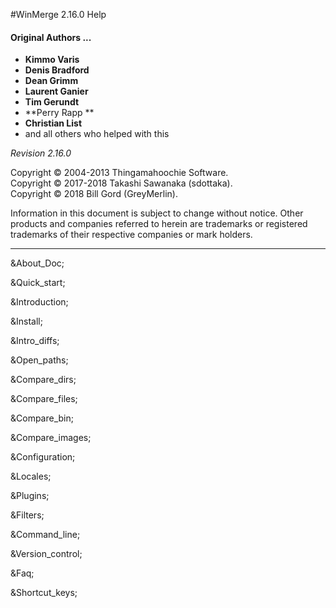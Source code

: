 #WinMerge 2.16.0 Help


#### Original Authors ...

- **Kimmo Varis**   
- **Denis Bradford**   
- **Dean Grimm**  
- **Laurent Ganier**   
- **Tim Gerundt**   
- **Perry Rapp **  
- **Christian List**   
- and all others who helped with this

*Revision 2.16.0*

Copyright &copy; 2004-2013  Thingamahoochie Software.  
Copyright &copy; 2017-2018  Takashi Sawanaka (sdottaka).  
Copyright &copy; 2018  Bill Gord (GreyMerlin).   

Information in this document is subject to change without notice.
      Other products and companies referred to herein are trademarks or
      registered trademarks of their respective companies or mark
      holders.

--------


  &About_Doc;

  &Quick_start;

  &Introduction;

  &Install;

  &Intro_diffs;

  &Open_paths;

  &Compare_dirs;

  &Compare_files;

  &Compare_bin;

  &Compare_images;

  &Configuration;

  &Locales;

  &Plugins;

  &Filters;

  &Command_line;

  &Version_control;

  &Faq;

  &Shortcut_keys;

